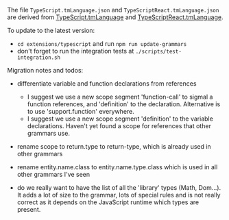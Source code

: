 The file `TypeScript.tmLanguage.json` and `TypeScriptReact.tmLanguage.json` are derived from [TypeScript.tmLanguage](https://github.com/Microsoft/TypeScript-TmLanguage/blob/master/TypeScript.tmLanguage) and [TypeScriptReact.tmLanguage](https://github.com/Microsoft/TypeScript-TmLanguage/blob/master/TypeScriptReact.tmLanguage).

To update to the latest version:
- `cd extensions/typescript` and run `npm run update-grammars`
- don't forget to run the integration tests at `./scripts/test-integration.sh`

Migration notes and todos:

- differentiate variable and function declarations from references
	- I suggest we use a new scope segment 'function-call' to sigmal a function references, and 'definition' to the declaration. Alternative is to use 'support.function' everywhere.
  - I suggest we use a new scope segment 'definition' to the variable declarations. Haven't yet found a scope for references that other grammars use.

- rename scope to return.type to return-type, which is already used in other grammars
- rename entity.name.class to entity.name.type.class which is used in all other grammars I've seen

- do we really want to have the list of all the 'library' types (Math, Dom...). It adds a lot of size to the grammar, lots of special rules and is not really correct as it depends on the JavaScript runtime which types are present.